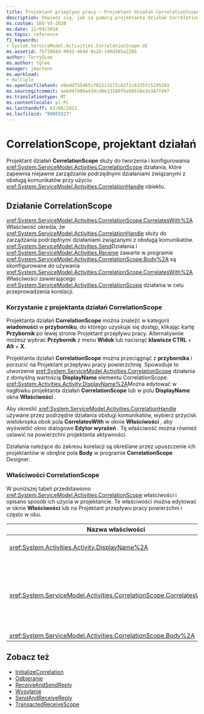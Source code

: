 ```yaml
---
title: Projektant przepływu pracy — Projektant działań CorrelationScope
description: Dowiedz się, jak za pomocą projektanta działań CorrelationScope utworzyć i skonfigurować działanie CorrelationScope.
ms.custom: SEO-VS-2020
ms.date: 11/04/2016
ms.topic: reference
f1_keywords:
- System.ServiceModel.Activities.CorrelationScope.UI
ms.assetid: 75f20664-9042-464d-8e2b-148d365a2286
author: TerryGLee
ms.author: tglee
manager: jmartens
ms.workload:
- multiple
ms.openlocfilehash: e9edd755465cf812c1572c62f1c6335fc5295281
ms.sourcegitcommit: ae6d47b09a439cd0e13180f5e89510e3e347fd47
ms.translationtype: MT
ms.contentlocale: pl-PL
ms.lasthandoff: 02/08/2021
ms.locfileid: "99955527"
---
```

# <a name="correlationscope-activity-designer"></a>CorrelationScope, projektant działań

Projektant działań **CorrelationScope** służy do tworzenia i konfigurowania <xref:System.ServiceModel.Activities.CorrelationScope> działania, które zapewnia niejawne zarządzanie podrzędnymi działaniami związanymi z obsługą komunikatów przy użyciu <xref:System.ServiceModel.Activities.CorrelationHandle> obiektu.

## <a name="the-correlationscope-activity"></a>Działanie CorrelationScope

<xref:System.ServiceModel.Activities.CorrelationScope.CorrelatesWith%2A>Właściwość określa, że <xref:System.ServiceModel.Activities.CorrelationHandle> służy do zarządzania podrzędnymi działaniami związanymi z obsługą komunikatów. <xref:System.ServiceModel.Activities.Send>Działania i <xref:System.ServiceModel.Activities.Receive> zawarte w programie <xref:System.ServiceModel.Activities.CorrelationScope.Body%2A> są skonfigurowane do używania <xref:System.ServiceModel.Activities.CorrelationScope.CorrelatesWith%2A> Właściwości zawierającego <xref:System.ServiceModel.Activities.CorrelationScope> działania w celu przeprowadzenia korelacji.

### <a name="use-the-correlationscope-activity-designer"></a>Korzystanie z projektanta działań CorrelationScope

Projektanta działań **CorrelationScope** można znaleźć w kategorii **wiadomości** w **przyborniku**, do którego uzyskuje się dostęp, klikając kartę **Przybornik** po lewej stronie Projektant przepływu pracy. Alternatywnie możesz wybrać **Przybornik** z menu **Widok** lub nacisnąć **klawisze CTRL** + **Alt** + **X**.

Projektanta działań **CorrelationScope** można przeciągnąć z **przybornika** i porzucić na Projektant przepływu pracy powierzchnię. Spowoduje to utworzenie <xref:System.ServiceModel.Activities.CorrelationScope> działania z domyślną wartością **DisplayName** elementu CorrelationScope. <xref:System.Activities.Activity.DisplayName%2A>Można edytować w nagłówku projektanta działań **CorrelationScope** lub w polu **DisplayName** okna **Właściwości** .

Aby określić <xref:System.ServiceModel.Activities.CorrelationHandle> używane przez podrzędne działania obsługi komunikatów, wybierz przycisk wielokropka obok pola **CorrelatesWith** w oknie **Właściwości** , aby wyświetlić okno dialogowe **Edytor wyrażeń** . Tę właściwość można również ustawić na powierzchni projektanta aktywności.

Działania należące do zakresu korelacji są określane przez upuszczenie ich projektantów w obrębie pola **Body** w programie **CorrelationScope** Designer.

### <a name="the-correlationscope-properties"></a>Właściwości CorrelationScope

W poniższej tabeli przedstawiono <xref:System.ServiceModel.Activities.CorrelationScope> właściwości i opisano sposób ich użycia w projektancie. Te właściwości można edytować w oknie **Właściwości** lub na Projektant przepływu pracy powierzchni i często w obu.

|Nazwa właściwości|Wymagany|Użycie|
|-|--------------|-|
|<xref:System.Activities.Activity.DisplayName%2A>|Fałsz|Opcjonalna przyjazna nazwa <xref:System.ServiceModel.Activities.InitializeCorrelation> działania.|
|<xref:System.ServiceModel.Activities.CorrelationScope.CorrelatesWith%2A>|Fałsz|Określa <xref:System.ServiceModel.Activities.CorrelationHandle> używany do zarządzania podrzędnymi działaniami związanymi z obsługą komunikatów. Jeśli ta właściwość nie zostanie ustawiona, program <xref:System.ServiceModel.Activities.CorrelationScope> automatycznie tworzy niejawny element <xref:System.ServiceModel.Activities.CorrelationHandle> .|
|<xref:System.ServiceModel.Activities.CorrelationScope.Body%2A>|Fałsz|Określa działania w zakresie korelacji.|

## <a name="see-also"></a>Zobacz też

- [InitializeCorrelation](../workflow-designer/initializecorrelation-activity-designer.md)
- [Odbieranie](../workflow-designer/receive-activity-designer.md)
- [ReceiveAndSendReply](../workflow-designer/receiveandsendreply-template-designer.md)
- [Wysyłanie](../workflow-designer/send-activity-designer.md)
- [SendAndReceiveReply](../workflow-designer/sendandreceivereply-template-designer.md)
- [TransactedReceiveScope](../workflow-designer/transactedreceivescope-activity-designer.md)